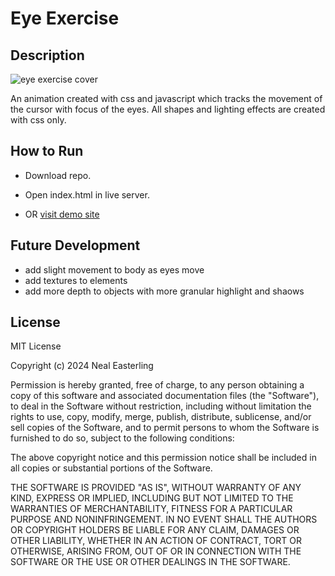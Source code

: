 # Eye Exercise
  
  ## Description

  ![eye exercise cover](https://neal-easterling.github.io/img/covers/eye-movement-cover.png)

  An animation created with css and javascript which tracks the movement of the cursor with focus of the eyes.  All shapes and lighting effects are created with css only.


  ## How to Run

  - Download repo.
  - Open index.html in live server.

  - OR [visit demo site](https://neal-easterling.github.io/hosting/eyes/index.html)


  ## Future Development

  - add slight movement to body as eyes move
  - add textures to elements
  - add more depth to objects with more granular highlight and shaows


  ## License
  MIT License

  Copyright (c) 2024 Neal Easterling

  Permission is hereby granted, free of charge, to any person obtaining a copy
  of this software and associated documentation files (the "Software"), to deal
  in the Software without restriction, including without limitation the rights
  to use, copy, modify, merge, publish, distribute, sublicense, and/or sell
  copies of the Software, and to permit persons to whom the Software is
  furnished to do so, subject to the following conditions:

  The above copyright notice and this permission notice shall be included in all
  copies or substantial portions of the Software.

  THE SOFTWARE IS PROVIDED "AS IS", WITHOUT WARRANTY OF ANY KIND, EXPRESS OR
  IMPLIED, INCLUDING BUT NOT LIMITED TO THE WARRANTIES OF MERCHANTABILITY,
  FITNESS FOR A PARTICULAR PURPOSE AND NONINFRINGEMENT. IN NO EVENT SHALL THE
  AUTHORS OR COPYRIGHT HOLDERS BE LIABLE FOR ANY CLAIM, DAMAGES OR OTHER
  LIABILITY, WHETHER IN AN ACTION OF CONTRACT, TORT OR OTHERWISE, ARISING FROM,
  OUT OF OR IN CONNECTION WITH THE SOFTWARE OR THE USE OR OTHER DEALINGS IN THE
  SOFTWARE.
